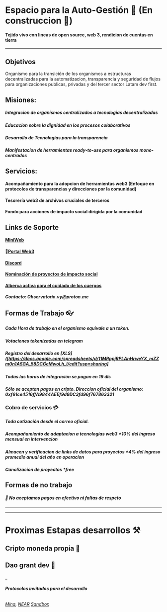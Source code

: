# Espacio para la Auto-Gestión 🔄 (En construccion 🚧)
#### Tejido vivo con lineas de open source, web 3, rendicion de cuentas en tierra
___

## Objetivos

Organismo para la transición de los organismos a estructuras decentralizadas para la automatizacion, transparencia y seguridad de flujos para organizaciones publicas, privadas y del tercer sector Latam dev first.

## Misiones:
##### Integracion de organismos centralizados a tecnologias decentralizadas
##### Educacion sobre la dignidad en los procesos colaborativos
##### Desarrollo de Tecnologias para la transparencia
##### Manifestacion de herramientas ready-to-use para organismos mono-centrados

## Servicios:
#### Acompañamiento para la adopcion de herramientas web3 (Enfoque en protocolos de transparencias y direcciones por la comunidad)
#### Tesorería web3 de archivos cruciales de terceros  
#### Fondo para acciones de impacto social dirigida por la comunidad  

## **Links de Soporte** 

#### [MiniWeb](https://linktr.ee/vy.oi)
#### 🧷[Portal Web3](https://opensea.io/VY-Foundation)
#### [Discord](https://discord.gg/2vJ8uJfdcB) 
#### [Nominación de proyectos de impacto social](https://docs.google.com/forms/d/e/1FAIpQLScBByosLjByVsFJjXGSJ0cuxRjFJlLg3kdOOFoBiQaEV5OY0w/viewform)
#### [Alberca activa para el cuidado de los cuerpos](https://lacopitacomun.org/pages/playground-social) 
#### _Contacto: Observatorio.vy@proton.me_



## Formas de Trabajo 👓

##### Cada Hora de trabajo en el organismo equivale a un token.
##### Votaciones tokenizadas en telegram
##### Registro del desarrollo en [XLS]([https://docs.google.com/spreadsheets/d/11MRppjRPLAnHrweYX_mZZm0n1ASGA_58DCGeMwoLh_I/edit?usp=sharing]
##### *Todas las horas de integración se pagan en 19 dls*
##### Sólo se aceptan pagos en cripto. Direccion oficial del organismo: *0xf61ce4516ffA9844AEEf9d9DC3fd96f767863321*



### Cobro de servicios 💳

##### Toda cotización desde el correo oficial.
##### Acompañamiento de adaptacion a tecnologias web3 *10% del ingreso mensual en intervencion
##### Almacen y verificacion de links de datos para proyectos *4% del ingreso promedio anual del año en operacion
##### Canalizacion de proyectos *free


## Formas de no trabajo 
##### 🚫 No aceptamos pagos en efectivo ni faltas de respeto

___

___

# Proximas Estapas desarrollos ⚒

## Cripto moneda propia 📍
## Dao grant dev 📍

_
###### **Protocolos invitados para el desarrollo**
###### [Mina](https://minaprotocol.com/), [NEAR](https://www.arweave.org/) [Sandbox](https://www.sandbox.game/en/)


